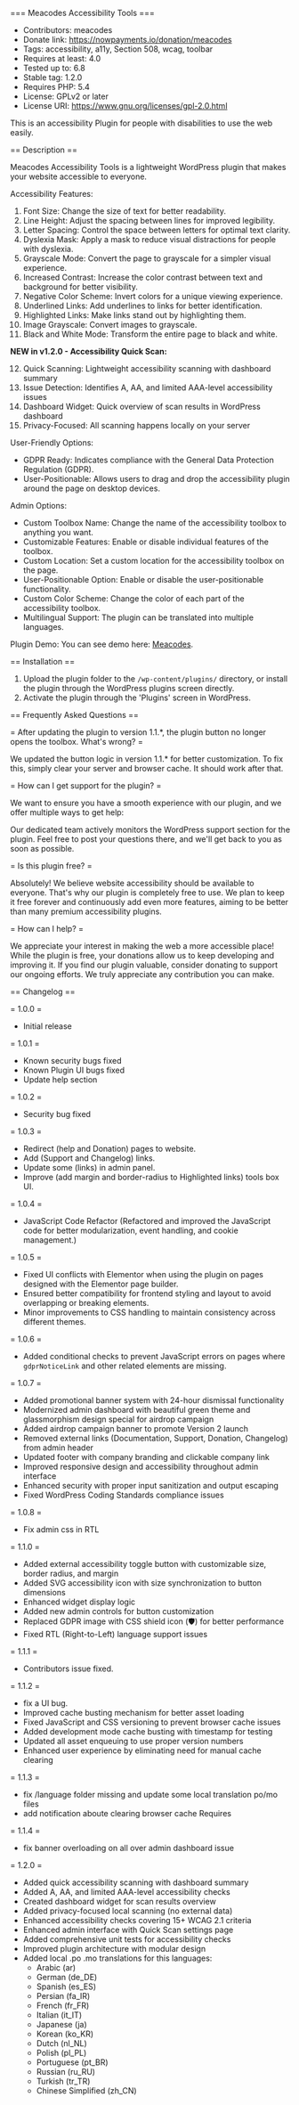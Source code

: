 === Meacodes Accessibility Tools ===
* Contributors: meacodes
* Donate link: https://nowpayments.io/donation/meacodes
* Tags: accessibility, a11y, Section 508, wcag, toolbar
* Requires at least: 4.0
* Tested up to: 6.8
* Stable tag: 1.2.0
* Requires PHP: 5.4
* License: GPLv2 or later
* License URI: https://www.gnu.org/licenses/gpl-2.0.html

This is an accessibility Plugin for people with disabilities to use the web easily.

== Description ==

Meacodes Accessibility Tools is a lightweight WordPress plugin that makes your website accessible to everyone.

Accessibility Features:

1. Font Size: Change the size of text for better readability.
2. Line Height: Adjust the spacing between lines for improved legibility.
3. Letter Spacing: Control the space between letters for optimal text clarity.
4. Dyslexia Mask: Apply a mask to reduce visual distractions for people with dyslexia.
5. Grayscale Mode: Convert the page to grayscale for a simpler visual experience.
6. Increased Contrast: Increase the color contrast between text and background for better visibility.
7. Negative Color Scheme: Invert colors for a unique viewing experience.
8. Underlined Links: Add underlines to links for better identification.
9. Highlighted Links: Make links stand out by highlighting them.
10. Image Grayscale: Convert images to grayscale.
11. Black and White Mode: Transform the entire page to black and white.

**NEW in v1.2.0 - Accessibility Quick Scan:**

12. Quick Scanning: Lightweight accessibility scanning with dashboard summary
13. Issue Detection: Identifies A, AA, and limited AAA-level accessibility issues
14. Dashboard Widget: Quick overview of scan results in WordPress dashboard
15. Privacy-Focused: All scanning happens locally on your server

User-Friendly Options:

* GDPR Ready: Indicates compliance with the General Data Protection Regulation (GDPR).
* User-Positionable: Allows users to drag and drop the accessibility plugin around the page on desktop devices.


Admin Options:

* Custom Toolbox Name: Change the name of the accessibility toolbox to anything you want.
* Customizable Features: Enable or disable individual features of the toolbox.
* Custom Location: Set a custom location for the accessibility toolbox on the page.
* User-Positionable Option: Enable or disable the user-positionable functionality.
* Custom Color Scheme: Change the color of each part of the accessibility toolbox.
* Multilingual Support: The plugin can be translated into multiple languages.

Plugin Demo:
You can see demo here: [Meacodes](https://meacodes.com).

== Installation ==

1. Upload the plugin folder to the `/wp-content/plugins/` directory, or install the plugin through the WordPress plugins screen directly.
2. Activate the plugin through the 'Plugins' screen in WordPress.

== Frequently Asked Questions ==

= After updating the plugin to version 1.1.*, the plugin button no longer opens the toolbox. What's wrong? =

We updated the button logic in version 1.1.* for better customization. To fix this, simply clear your server and browser cache. It should work after that.

= How can I get support for the plugin? =

We want to ensure you have a smooth experience with our plugin, and we offer multiple ways to get help:

Our dedicated team actively monitors the WordPress support section for the plugin. Feel free to post your questions there, and we'll get back to you as soon as possible.


= Is this plugin free? =

Absolutely! We believe website accessibility should be available to everyone. That's why our plugin is completely free to use. We plan to keep it free forever and continuously add even more features, aiming to be better than many premium accessibility plugins.

= How can I help? =

We appreciate your interest in making the web a more accessible place! While the plugin is free, your donations allow us to keep developing and improving it.  If you find our plugin valuable, consider donating to support our ongoing efforts.
We truly appreciate any contribution you can make.

== Changelog ==

= 1.0.0 =
* Initial release

= 1.0.1 =
* Known security bugs fixed
* Known Plugin UI bugs fixed
* Update help section

= 1.0.2 =
* Security bug fixed

= 1.0.3 =
* Redirect (help and Donation) pages to website.
* Add (Support and Changelog) links.
* Update some (links) in admin panel.
* Improve (add margin and border-radius to Highlighted links) tools box UI.

= 1.0.4 =
* JavaScript Code Refactor (Refactored and improved the JavaScript code for better modularization, event handling, and cookie management.)

= 1.0.5 =
* Fixed UI conflicts with Elementor when using the plugin on pages designed with the Elementor page builder.
* Ensured better compatibility for frontend styling and layout to avoid overlapping or breaking elements.
* Minor improvements to CSS handling to maintain consistency across different themes.

= 1.0.6 =
* Added conditional checks to prevent JavaScript errors on pages where `gdprNoticeLink` and other related elements are missing.

= 1.0.7 =
* Added promotional banner system with 24-hour dismissal functionality
* Modernized admin dashboard with beautiful green theme and glassmorphism design special for airdrop campaign
* Added airdrop campaign banner to promote Version 2 launch
* Removed external links (Documentation, Support, Donation, Changelog) from admin header
* Updated footer with company branding and clickable company link
* Improved responsive design and accessibility throughout admin interface
* Enhanced security with proper input sanitization and output escaping
* Fixed WordPress Coding Standards compliance issues

= 1.0.8 =
* Fix admin css in RTL

= 1.1.0 =
* Added external accessibility toggle button with customizable size, border radius, and margin
* Added SVG accessibility icon with size synchronization to button dimensions
* Enhanced widget display logic
* Added new admin controls for button customization
* Replaced GDPR image with CSS shield icon (🛡️) for better performance
* Fixed RTL (Right-to-Left) language support issues

= 1.1.1 = 
* Contributors issue fixed.

= 1.1.2 =
* fix a UI bug.
* Improved cache busting mechanism for better asset loading
* Fixed JavaScript and CSS versioning to prevent browser cache issues
* Added development mode cache busting with timestamp for testing
* Updated all asset enqueuing to use proper version numbers
* Enhanced user experience by eliminating need for manual cache clearing

= 1.1.3 =
* fix /language folder missing and update some local translation po/mo files
* add notification aboute clearing browser cache Requires

= 1.1.4 =
* fix banner overloading on all over admin dashboard issue

= 1.2.0 =
* Added quick accessibility scanning with dashboard summary
* Added A, AA, and limited AAA-level accessibility checks
* Created dashboard widget for scan results overview
* Added privacy-focused local scanning (no external data)
* Enhanced accessibility checks covering 15+ WCAG 2.1 criteria
* Enhanced admin interface with Quick Scan settings page
* Added comprehensive unit tests for accessibility checks
* Improved plugin architecture with modular design
* Added local .po .mo translations for this languages:
  - Arabic (ar)
  - German (de_DE)
  - Spanish (es_ES)
  - Persian (fa_IR)
  - French (fr_FR)
  - Italian (it_IT)
  - Japanese (ja)
  - Korean (ko_KR)
  - Dutch (nl_NL)
  - Polish (pl_PL)
  - Portuguese (pt_BR)
  - Russian (ru_RU)
  - Turkish (tr_TR)
  - Chinese Simplified (zh_CN)
